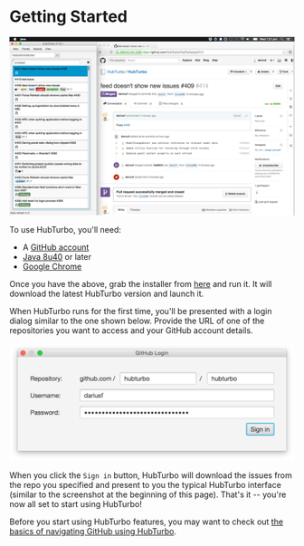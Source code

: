# Getting Started

![](images/getting-started/bothViewsScreenshot.png?raw=true)

To use HubTurbo, you'll need:

- A [GitHub account](https://github.com/login)
- [Java 8u40](http://www.oracle.com/technetwork/java/javase/downloads/index.html) or later
- [Google Chrome](http://www.google.com/chrome/)

Once you have the above, grab the installer from [here](https://github.com/HubTurbo/AutoUpdater/releases/download/V0.9.0/HubTurbo.jar) and run it. 
It will download the latest HubTurbo version and launch it. 

When HubTurbo runs for the first time, you'll be presented with a login dialog similar to the one shown below. 
Provide the URL of one of the repositories you want to access and your GitHub account details.

<img src="images/getting-started/exampleLoginDialog.png" width="602">

When you click the `Sign in` button, HubTurbo will download the issues from the repo you specified and present to you 
 the typical HubTurbo interface (similar to the screenshot at the beginning of this page). 
That's it -- you're now all set to start using HubTurbo!

Before you start using HubTurbo features, you may want to check out [the basics of navigating GitHub using HubTurbo](UI-Basics.md).
